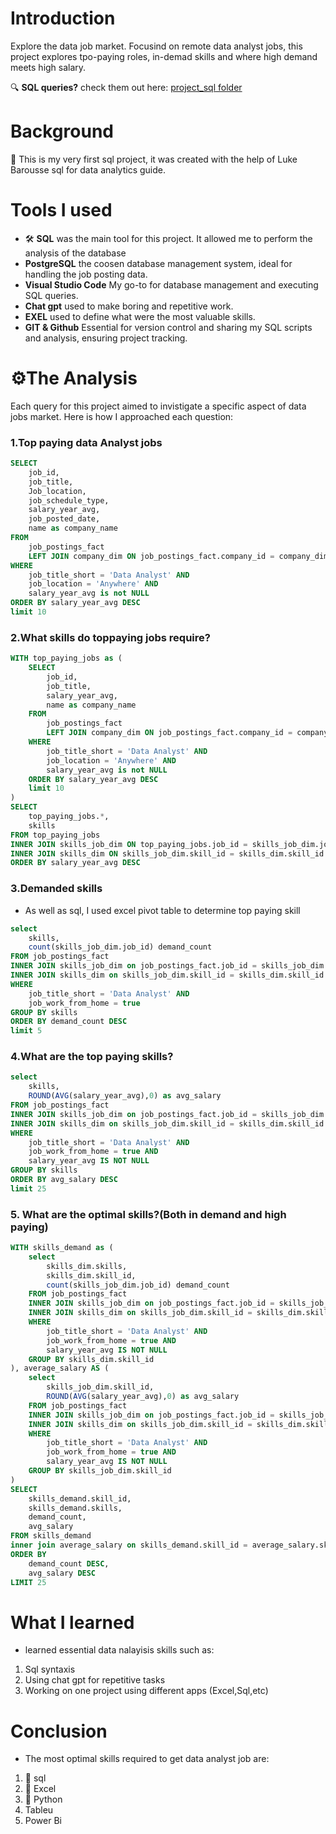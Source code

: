 # Introduction 
Explore the data job market. Focusind on remote data analyst jobs, this project explores tpo-paying roles, in-demad skills and where high demand meets high salary.

🔍  **SQL queries?** check them out here: [project_sql folder](/project_sql/)
# Background
📜 This is my very first sql project, it was created with the help of Luke Barousse sql for data analytics guide.
# Tools I used
- 🛠️ **SQL** was the main tool for this project. It allowed me to perform the analysis of the database
- **PostgreSQL** the coosen database management system, ideal for handling the job posting data.
- **Visual Studio Code** My go-to for database management and executing SQL queries.
- **Chat gpt** used to make boring and repetitive work.
- **EXEL** used to define what were the most valuable skills.
- **GIT & Github** Essential for version control and sharing my SQL scripts and analysis, ensuring project tracking.
# ⚙️The Analysis
Each query for this project aimed to invistigate a specific aspect of data jobs market. Here is how I approached each question:
### 1.Top paying data Analyst jobs
```sql
SELECT 
    job_id,
    job_title,
    Job_location,
    job_schedule_type,
    salary_year_avg,
    job_posted_date,
    name as company_name
FROM
    job_postings_fact
    LEFT JOIN company_dim ON job_postings_fact.company_id = company_dim.company_id
WHERE
    job_title_short = 'Data Analyst' AND 
    job_location = 'Anywhere' AND
    salary_year_avg is not NULL
ORDER BY salary_year_avg DESC
limit 10
```
### 2.What skills do toppaying jobs require?
```sql
WITH top_paying_jobs as (
    SELECT 
        job_id,
        job_title,
        salary_year_avg,
        name as company_name
    FROM
        job_postings_fact
        LEFT JOIN company_dim ON job_postings_fact.company_id = company_dim.company_id
    WHERE
        job_title_short = 'Data Analyst' AND 
        job_location = 'Anywhere' AND
        salary_year_avg is not NULL
    ORDER BY salary_year_avg DESC
    limit 10
)
SELECT 
    top_paying_jobs.*,
    skills
FROM top_paying_jobs
INNER JOIN skills_job_dim ON top_paying_jobs.job_id = skills_job_dim.job_id
INNER JOIN skills_dim ON skills_job_dim.skill_id = skills_dim.skill_id
ORDER BY salary_year_avg DESC
```
### 3.Demanded skills
- As well as sql, I used excel pivot table to determine top paying skill
```sql
select 
    skills,
    count(skills_job_dim.job_id) demand_count
FROM job_postings_fact
INNER JOIN skills_job_dim on job_postings_fact.job_id = skills_job_dim.job_id
INNER JOIN skills_dim on skills_job_dim.skill_id = skills_dim.skill_id
WHERE 
    job_title_short = 'Data Analyst' AND 
    job_work_from_home = true
GROUP BY skills
ORDER BY demand_count DESC
limit 5
```
### 4.What are the top paying skills?
```sql
select 
    skills,
    ROUND(AVG(salary_year_avg),0) as avg_salary
FROM job_postings_fact
INNER JOIN skills_job_dim on job_postings_fact.job_id = skills_job_dim.job_id
INNER JOIN skills_dim on skills_job_dim.skill_id = skills_dim.skill_id
WHERE 
    job_title_short = 'Data Analyst' AND 
    job_work_from_home = true AND 
    salary_year_avg IS NOT NULL
GROUP BY skills
ORDER BY avg_salary DESC
limit 25
```
### 5. What are the optimal skills?(Both in demand and high paying)
```sql
WITH skills_demand as (
    select 
        skills_dim.skills,
        skills_dim.skill_id,
        count(skills_job_dim.job_id) demand_count
    FROM job_postings_fact
    INNER JOIN skills_job_dim on job_postings_fact.job_id = skills_job_dim.job_id
    INNER JOIN skills_dim on skills_job_dim.skill_id = skills_dim.skill_id
    WHERE 
        job_title_short = 'Data Analyst' AND 
        job_work_from_home = true AND
        salary_year_avg IS NOT NULL
    GROUP BY skills_dim.skill_id
), average_salary AS (
    select 
        skills_job_dim.skill_id,
        ROUND(AVG(salary_year_avg),0) as avg_salary
    FROM job_postings_fact
    INNER JOIN skills_job_dim on job_postings_fact.job_id = skills_job_dim.job_id
    INNER JOIN skills_dim on skills_job_dim.skill_id = skills_dim.skill_id
    WHERE 
        job_title_short = 'Data Analyst' AND 
        job_work_from_home = true AND 
        salary_year_avg IS NOT NULL
    GROUP BY skills_job_dim.skill_id
)
SELECT 
    skills_demand.skill_id,
    skills_demand.skills,
    demand_count,
    avg_salary
FROM skills_demand
inner join average_salary on skills_demand.skill_id = average_salary.skill_id
ORDER BY 
    demand_count DESC,
    avg_salary DESC
LIMIT 25
```
# What I learned
- learned essential data nalayisis skills such as:
1) Sql syntaxis
2) Using chat gpt for repetitive tasks
3) Working on one project using different apps (Excel,Sql,etc)
# Conclusion
- The most optimal skills required to get data analyst job are:
1) 🥇 sql
2) 🥈 Excel
3) 🥉 Python
4) Tableu
5) Power Bi
